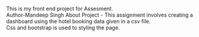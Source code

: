 This is my front end project for Assesment. 
<br>
Author-Mandeep Singh
About Project - This assignment involves creating a dashboard using the hotel booking data given in a csv file.
<br>
Css and bootstrap is used to styling the page.
